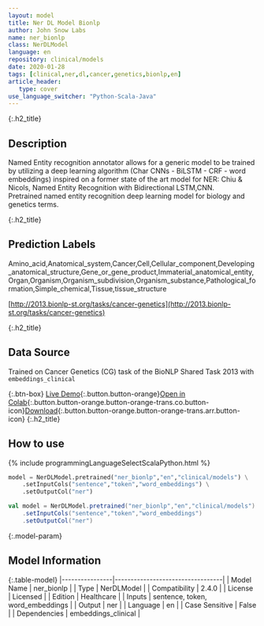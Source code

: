 ```yaml
---
layout: model
title: Ner DL Model Bionlp
author: John Snow Labs
name: ner_bionlp
class: NerDLModel
language: en
repository: clinical/models
date: 2020-01-28
tags: [clinical,ner,dl,cancer,genetics,bionlp,en]
article_header:
   type: cover
use_language_switcher: "Python-Scala-Java"
---
```


{:.h2_title}
## Description
Named Entity recognition annotator allows for a generic model to be trained by utilizing a deep learning algorithm (Char CNNs - BiLSTM - CRF - word embeddings) inspired on a former state of the art model for NER: Chiu & Nicols, Named Entity Recognition with Bidirectional LSTM,CNN.  
Pretrained named entity recognition deep learning model for biology and genetics terms.

{:.h2_title}
## Prediction Labels
Amino_acid,Anatomical_system,Cancer,Cell,Cellular_component,Developing_anatomical_structure,Gene_or_gene_product,Immaterial_anatomical_entity,Organ,Organism,Organism_subdivision,Organism_substance,Pathological_formation,Simple_chemical,Tissue,tissue_structure

[http://2013.bionlp-st.org/tasks/cancer-genetics](http://2013.bionlp-st.org/tasks/cancer-genetics)

{:.h2_title}
## Data Source
Trained on Cancer Genetics (CG) task of the BioNLP Shared Task 2013 with `embeddings_clinical`

{:.btn-box}
[Live Demo](https://demo.johnsnowlabs.com/healthcare/NER_TUMOR/){:.button.button-orange}[Open in Colab](https://colab.research.google.com/github/JohnSnowLabs/spark-nlp-workshop/blob/master/tutorials/Certification_Trainings/Healthcare/1.Clinical_Named_Entity_Recognition_Model.ipynb){:.button.button-orange.button-orange-trans.co.button-icon}[Download](https://s3.amazonaws.com/auxdata.johnsnowlabs.com/clinical/models/ner_bionlp_en_2.4.0_2.4_1580237286004.zip){:.button.button-orange.button-orange-trans.arr.button-icon}
{:.h2_title}
## How to use 
<div class="tabs-box" markdown="1">

{% include programmingLanguageSelectScalaPython.html %}

```python
model = NerDLModel.pretrained("ner_bionlp","en","clinical/models") \
	.setInputCols("sentence","token","word_embeddings") \
	.setOutputCol("ner")
```

```scala
val model = NerDLModel.pretrained("ner_bionlp","en","clinical/models")
	.setInputCols("sentence","token","word_embeddings")
	.setOutputCol("ner")
```
</div>



{:.model-param}
## Model Information

{:.table-model}
|----------------|----------------------------------|
| Model Name     | ner_bionlp                       |
| Type           | NerDLModel                       |
| Compatibility  | 2.4.0                            |
| License        | Licensed                         |
| Edition        | Healthcare                       |
| Inputs         | sentence, token, word_embeddings |
| Output         | ner                              |
| Language       | en                               |
| Case Sensitive | False                            |
| Dependencies   | embeddings_clinical              |

